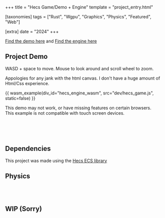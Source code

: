+++
title = "Hecs Game/Demo + Engine"
template = "project_entry.html"

[taxonomies]
tags = ["Rust", "Wgpu", "Graphics", "Physics", "Featured", "Web"]

[extra]
date = "2024"
+++

[Find the demo here](https://github.com/BrackenLo/hecs_game) and [Find the engine here](https://github.com/BrackenLo/hecs_engine)

## Project Demo

WASD + space to move. Mouse to look around and scroll wheel to zoom.

Appologies for any jank with the html canvas. I don't have a huge amount of Html/Css experience.

{{ wasm_example(div_id="hecs_engine_wasm", src="dev/hecs_game.js", static=false) }}

This demo may not work, or have missing features on certain browsers. This example is not compatible with touch screen devices.

<br><br><br>


## Dependencies

This project was made using the [Hecs ECS library](https://github.com/Ralith/hecs)

## Physics

<br><br>

## WIP (Sorry)
